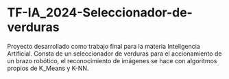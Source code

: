 # TF-IA_2024-Seleccionador-de-verduras
Proyecto desarrollado como trabajo final para la materia Inteligencia Artificial. Consta de un seleccionador de verduras para el accionamiento de un brazo robótico, el reconocimiento de imágenes se hace con algoritmos propios de K_Means y K-NN.
